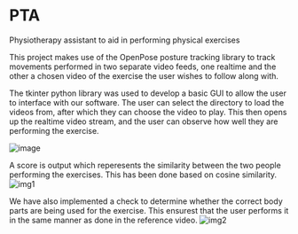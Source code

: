 # PTA
Physiotherapy assistant to aid in performing physical exercises

This project makes use of the OpenPose posture tracking library to track movements performed in two separate video feeds, one realtime and the other a chosen video of the exercise the user wishes to follow along with.

The tkinter python library was used to develop a basic GUI to allow the user to interface with our software. The user can select the directory to load the videos from, after which they can choose the video to play. This then opens up the realtime video stream, and the user can observe how well they are performing the exercise.

![image](https://user-images.githubusercontent.com/79127258/167829738-cd8b44e0-5a50-483e-ad6f-cf4e47b3e511.png)

A score is output which reperesents the similarity between the two people performing the exercises. This has been done based on cosine similarity.
![img1](https://user-images.githubusercontent.com/79127258/167834883-2e348828-f5bf-4399-ad95-94af69b50100.png)


We have also implemented a check to determine whether the correct body parts are being used for the exercise. This ensurest that the user performs it in the same manner as done in the reference video.
![img2](https://user-images.githubusercontent.com/79127258/167834987-a5cb6a84-5d11-45e7-96f9-5a4332e50361.png)

